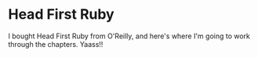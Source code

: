 # Head First Ruby

I bought Head First Ruby from O'Reilly, and here's
where I'm going to work through the chapters. Yaass!!
